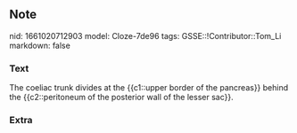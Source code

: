 ## Note
nid: 1661020712903
model: Cloze-7de96
tags: GSSE::!Contributor::Tom_Li
markdown: false

### Text
<div>
  The coeliac trunk divides at the {{c1::upper border of the
  pancreas}} behind the {{c2::peritoneum of the posterior wall of
  the lesser sac}}.
</div>

### Extra

